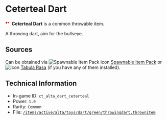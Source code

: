 # Ceterteal Dart

<img src="https://raw.githubusercontent.com/Ceterai/Enternia/main/items/active/alta/toys/dart/green/throwingdart.png" alt="Ceterteal Dart icon" loading="lazy" height="16px" width="auto" /> **Ceterteal Dart** is a common throwable item.

A throwing dart, aim for the bullseye.

## Sources

Can be obtained via <img src="https://raw.githubusercontent.com/Silverfeelin/Starbound-SpawnableItemPack/master/interface/sip/iconSmall.png" alt="Spawnable Item Pack icon" width="18" height="14"/> [Spawnable Item Pack](https://steamcommunity.com/sharedfiles/filedetails/?id=733665104) or <img src="https://steamuserimages-a.akamaihd.net/ugc/263843960696222713/3EC9A7C005541F7D577EBCB8C5736B4EFC9973D6/" alt="icon" width="8" height="12"/> [Tabula Rasa](https://community.playstarbound.com/resources/the-tabula-rasa.3222/) (if you have any of them installed).

## Technical Information

- In-game ID: `ct_alta_dart_ceterteal`
- Power: `1.0`
- Rarity: `Common`
- File: [`/items/active/alta/toys/dart/green/throwingdart.thrownitem`](https://github.com/Ceterai/Enternia/blob/main/items/active/alta/toys/dart/green/throwingdart.thrownitem)
